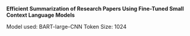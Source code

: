 **Efficient Summarization of Research Papers Using Fine-Tuned Small Context Language Models**

Model used: BART-large-CNN
Token Size: 1024
